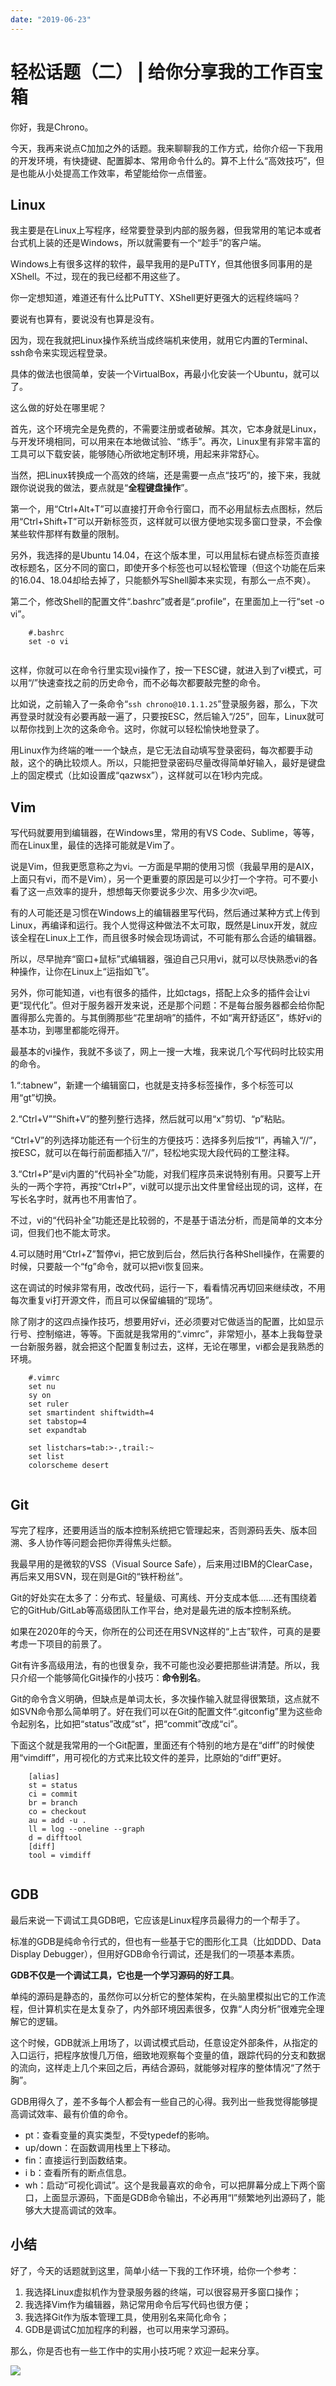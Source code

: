 ```yaml
---
date: "2019-06-23"
---  
```

      
# 轻松话题（二） | 给你分享我的工作百宝箱
你好，我是Chrono。

今天，我再来说点C加加之外的话题。我来聊聊我的工作方式，给你介绍一下我用的开发环境，有快捷键、配置脚本、常用命令什么的。算不上什么“高效技巧”，但是也能从小处提高工作效率，希望能给你一点借鉴。

## Linux

我主要是在Linux上写程序，经常要登录到内部的服务器，但我常用的笔记本或者台式机上装的还是Windows，所以就需要有一个“趁手”的客户端。

Windows上有很多这样的软件，最早我用的是PuTTY，但其他很多同事用的是XShell。不过，现在的我已经都不用这些了。

你一定想知道，难道还有什么比PuTTY、XShell更好更强大的远程终端吗？

要说有也算有，要说没有也算是没有。

因为，现在我就把Linux操作系统当成终端机来使用，就用它内置的Terminal、ssh命令来实现远程登录。

具体的做法也很简单，安装一个VirtualBox，再最小化安装一个Ubuntu，就可以了。

这么做的好处在哪里呢？

首先，这个环境完全是免费的，不需要注册或者破解。其次，它本身就是Linux，与开发环境相同，可以用来在本地做试验、“练手”。再次，Linux里有非常丰富的工具可以下载安装，能够随心所欲地定制环境，用起来非常舒心。

<!-- [[[read_end]]] -->

当然，把Linux转换成一个高效的终端，还是需要一点点“技巧”的，接下来，我就跟你说说我的做法，要点就是“**全程键盘操作**”。

第一个，用“Ctrl+Alt+T”可以直接打开命令行窗口，而不必用鼠标去点图标，然后用“Ctrl+Shift+T”可以开新标签页，这样就可以很方便地实现多窗口登录，不会像某些软件那样有数量的限制。

另外，我选择的是Ubuntu 14.04，在这个版本里，可以用鼠标右键点标签页直接改标题名，区分不同的窗口，即使开多个标签也可以轻松管理（但这个功能在后来的16.04、18.04却给去掉了，只能额外写Shell脚本来实现，有那么一点不爽）。

第二个，修改Shell的配置文件“.bashrc”或者是“.profile”，在里面加上一行“set \-o vi”。

```
    #.bashrc
    set -o vi
    

```

这样，你就可以在命令行里实现vi操作了，按一下ESC键，就进入到了vi模式，可以用“/”快速查找之前的历史命令，而不必每次都要敲完整的命令。

比如说，之前输入了一条命令“`ssh chrono@10.1.1.25`”登录服务器，那么，下次再登录时就没有必要再敲一遍了，只要按ESC，然后输入“/25”，回车，Linux就可以帮你找到上次的这条命令。这时，你就可以轻松愉快地登录了。

用Linux作为终端的唯一一个缺点，是它无法自动填写登录密码，每次都要手动敲，这个的确比较烦人。所以，只能把登录密码尽量改得简单好输入，最好是键盘上的固定模式（比如设置成“qazwsx”），这样就可以在1秒内完成。

## Vim

写代码就要用到编辑器，在Windows里，常用的有VS Code、Sublime，等等，而在Linux里，最佳的选择可能就是Vim了。

说是Vim，但我更愿意称之为vi。一方面是早期的使用习惯（我最早用的是AIX，上面只有vi，而不是Vim），另一个更重要的原因是可以少打一个字符。可不要小看了这一点效率的提升，想想每天你要说多少次、用多少次vi吧。

有的人可能还是习惯在Windows上的编辑器里写代码，然后通过某种方式上传到Linux，再编译和运行。我个人觉得这种做法不太可取，既然是Linux开发，就应该全程在Linux上工作，而且很多时候会现场调试，不可能有那么合适的编辑器。

所以，尽早抛弃“窗口+鼠标”式编辑器，强迫自己只用vi，就可以尽快熟悉vi的各种操作，让你在Linux上“运指如飞”。

另外，你可能知道，vi也有很多的插件，比如ctags，搭配上众多的插件会让vi更“现代化”。但对于服务器开发来说，还是那个问题：不是每台服务器都会给你配置得那么完善的。与其倒腾那些“花里胡哨”的插件，不如“离开舒适区”，练好vi的基本功，到哪里都能吃得开。

最基本的vi操作，我就不多谈了，网上一搜一大堆，我来说几个写代码时比较实用的命令。

1.“:tabnew”，新建一个编辑窗口，也就是支持多标签操作，多个标签可以用“gt”切换。

2.“Ctrl+V”“Shift+V”的整列整行选择，然后就可以用“x”剪切、“p”粘贴。

“Ctrl+V”的列选择功能还有一个衍生的方便技巧：选择多列后按“I”，再输入“//”，按ESC，就可以在每行前面都插入“//”，轻松地实现大段代码的工整注释。

3.“Ctrl+P”是vi内置的“代码补全”功能，对我们程序员来说特别有用。只要写上开头的一两个字符，再按“Ctrl+P”，vi就可以提示出文件里曾经出现的词，这样，在写长名字时，就再也不用害怕了。

不过，vi的“代码补全”功能还是比较弱的，不是基于语法分析，而是简单的文本分词，但我们也不能太苛求。

4.可以随时用“Ctrl+Z”暂停vi，把它放到后台，然后执行各种Shell操作，在需要的时候，只要敲一个“fg”命令，就可以把vi恢复回来。

这在调试的时候非常有用，改改代码，运行一下，看看情况再切回来继续改，不用每次重复vi打开源文件，而且可以保留编辑的“现场”。

除了刚才的这四点操作技巧，想要用好vi，还必须要对它做适当的配置，比如显示行号、控制缩进，等等。下面就是我常用的“.vimrc”，非常短小，基本上我每登录一台新服务器，就会把这个配置复制过去，这样，无论在哪里，vi都会是我熟悉的环境。

```
    #.vimrc
    set nu
    sy on
    set ruler
    set smartindent shiftwidth=4
    set tabstop=4
    set expandtab
    
    set listchars=tab:>-,trail:~
    set list
    colorscheme desert
    

```

## Git

写完了程序，还要用适当的版本控制系统把它管理起来，否则源码丢失、版本回溯、多人协作等问题会把你弄得焦头烂额。

我最早用的是微软的VSS（Visual Source Safe），后来用过IBM的ClearCase，再后来又用SVN，现在则是Git的“铁杆粉丝”。

Git的好处实在太多了：分布式、轻量级、可离线、开分支成本低……还有围绕着它的GitHub/GitLab等高级团队工作平台，绝对是最先进的版本控制系统。

如果在2020年的今天，你所在的公司还在用SVN这样的“上古”软件，可真的是要考虑一下项目的前景了。

Git有许多高级用法，有的也很复杂，我不可能也没必要把那些讲清楚。所以，我只介绍一个能够简化Git操作的小技巧：**命令别名**。

Git的命令含义明确，但缺点是单词太长，多次操作输入就显得很繁琐，这点就不如SVN命令那么简单明了。好在我们可以在Git的配置文件“.gitconfig”里为这些命令起别名，比如把“status”改成“st”，把“commit”改成“ci”。

下面这个就是我常用的一个Git配置，里面还有个特别的地方是在“diff”的时候使用“vimdiff”，用可视化的方式来比较文件的差异，比原始的“diff”更好。

```
    [alias]
    st = status
    ci = commit
    br = branch
    co = checkout
    au = add -u .
    ll = log --oneline --graph
    d = difftool
    [diff]
    tool = vimdiff
    

```

## GDB

最后来说一下调试工具GDB吧，它应该是Linux程序员最得力的一个帮手了。

标准的GDB是纯命令行式的，但也有一些基于它的图形化工具（比如DDD、Data Display Debugger），但用好GDB命令行调试，还是我们的一项基本素质。

**GDB不仅是一个调试工具，它也是一个学习源码的好工具**。

单纯的源码是静态的，虽然你可以分析它的整体架构，在头脑里模拟出它的工作流程，但计算机实在是太复杂了，内外部环境因素很多，仅靠“人肉分析”很难完全理解它的逻辑。

这个时候，GDB就派上用场了，以调试模式启动，任意设定外部条件，从指定的入口运行，把程序放慢几万倍，细致地观察每个变量的值，跟踪代码的分支和数据的流向，这样走上几个来回之后，再结合源码，就能够对程序的整体情况“了然于胸”。

GDB用得久了，差不多每个人都会有一些自己的心得。我列出一些我觉得能够提高调试效率、最有价值的命令。

* pt：查看变量的真实类型，不受typedef的影响。
* up/down：在函数调用栈里上下移动。
* fin：直接运行到函数结束。
* i b：查看所有的断点信息。
* wh：启动“可视化调试”。这个是我最喜欢的命令，可以把屏幕分成上下两个窗口，上面显示源码，下面是GDB命令输出，不必再用“l”频繁地列出源码了，能够大大提高调试的效率。

## 小结

好了，今天的话题就到这里，简单小结一下我的工作环境，给你一个参考：

1.  我选择Linux虚拟机作为登录服务器的终端，可以很容易开多窗口操作；
2.  我选择Vim作为编辑器，熟记常用命令后写代码也很方便；
3.  我选择Git作为版本管理工具，使用别名来简化命令；
4.  GDB是调试C加加程序的利器，也可以用来学习源码。

那么，你是否也有一些工作中的实用小技巧呢？欢迎一起来分享。

![](./httpsstatic001geekbangorgresourceimagef687f6b5366fe5a70ba18517aa6bc51f5287.jpg)